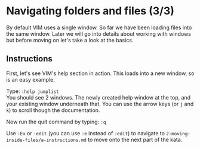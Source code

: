 # Navigating folders and files (3/3)

By default VIM uses a single window. So far we have been loading files into the same window. Later we will go into details about working with windows but before moving on let's take a look at the basics.

## Instructions

First, let's see VIM's help section in action. This loads into a new window, so is an easy example.

Type: `:help jumplist`  
You should see 2 windows. The newly created help window at the top, and your existing window underneath that.
You can use the arrow keys (or `j` and `k`) to scroll though the documentation.  

Now run the quit command by typing: `:q`

Use `:Ex` or `:edit` (you can use `:e` instead of `:edit`) to navigate to `2-moving-inside-files/a-instructions.md` to move onto the next part of the kata.